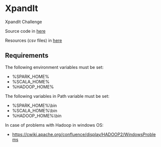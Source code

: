 # XpandIt
 XpandIt Challenge

Source code in [here](src/main/scala/challenge)

Resources (csv files) in [here](src/main/resources/props.properties)

## Requirements
 The following environment variables must be set:
 - %SPARK_HOME%
 - %SCALA_HOME%
 - %HADOOP_HOME%

The following variables in Path variable must be set:
 - %SPARK_HOME%\bin
 - %SCALA_HOME%\bin
 - %HADOOP_HOME%\bin

In case of problems with Hadoop in windows OS:
- https://cwiki.apache.org/confluence/display/HADOOP2/WindowsProblems
